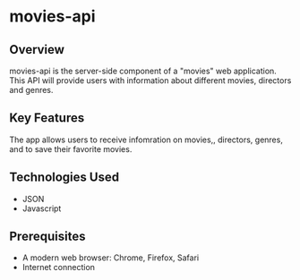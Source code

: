 # movies-api

## Overview

movies-api is the server-side component of a "movies" web application. This API will provide users with information about different movies, directors and genres.

## Key Features

The app allows users to receive infomration on movies,, directors, genres, and to save their favorite movies.

## Technologies Used
- JSON
- Javascript

## Prerequisites 
- A modern web browser: Chrome, Firefox, Safari
- Internet connection